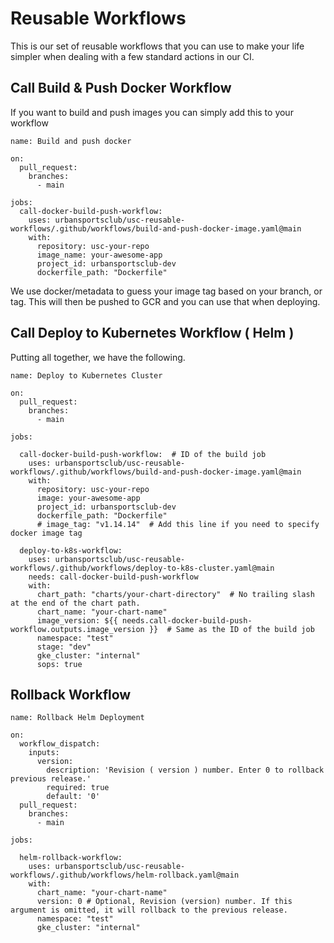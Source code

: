 # Reusable Workflows

This is our set of reusable workflows that you can use to make your life simpler when dealing with a few standard actions in our CI.

## Call Build & Push Docker Workflow

If you want to build and push images you can simply add this to your workflow

```
name: Build and push docker

on:
  pull_request:
    branches:
      - main

jobs:
  call-docker-build-push-workflow:
    uses: urbansportsclub/usc-reusable-workflows/.github/workflows/build-and-push-docker-image.yaml@main
    with:
      repository: usc-your-repo
      image_name: your-awesome-app
      project_id: urbansportsclub-dev
      dockerfile_path: "Dockerfile"
```

We use docker/metadata to guess your image tag based on your branch, or tag. This will then be pushed to GCR and you can use that when deploying.

## Call Deploy to Kubernetes Workflow ( Helm ) 

Putting all together, we have the following.

```
name: Deploy to Kubernetes Cluster 

on:
  pull_request:
    branches:
      - main

jobs:

  call-docker-build-push-workflow:  # ID of the build job
    uses: urbansportsclub/usc-reusable-workflows/.github/workflows/build-and-push-docker-image.yaml@main
    with:
      repository: usc-your-repo
      image: your-awesome-app
      project_id: urbansportsclub-dev
      dockerfile_path: "Dockerfile"
      # image_tag: "v1.14.14"  # Add this line if you need to specify docker image tag

  deploy-to-k8s-workflow:
    uses: urbansportsclub/usc-reusable-workflows/.github/workflows/deploy-to-k8s-cluster.yaml@main
    needs: call-docker-build-push-workflow
    with:
      chart_path: "charts/your-chart-directory"  # No trailing slash at the end of the chart path.
      chart_name: "your-chart-name"
      image_version: ${{ needs.call-docker-build-push-workflow.outputs.image_version }}  # Same as the ID of the build job 
      namespace: "test"
      stage: "dev"
      gke_cluster: "internal"
      sops: true
```

## Rollback Workflow

```
name: Rollback Helm Deployment 

on:
  workflow_dispatch:
    inputs:
      version:
        description: 'Revision ( version ) number. Enter 0 to rollback previous release.'     
        required: true
        default: '0'
  pull_request:
    branches:
      - main

jobs:

  helm-rollback-workflow:
    uses: urbansportsclub/usc-reusable-workflows/.github/workflows/helm-rollback.yaml@main
    with:
      chart_name: "your-chart-name"
      version: 0 # Optional, Revision (version) number. If this argument is omitted, it will rollback to the previous release.
      namespace: "test"
      gke_cluster: "internal"
```
